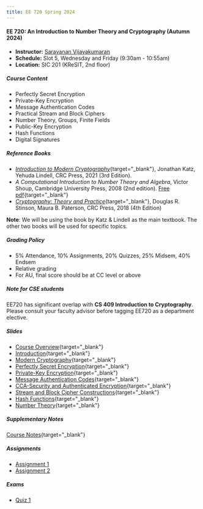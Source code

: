 ```yaml
---
title: EE 720 Spring 2024
---
```


#### EE 720: An Introduction to Number Theory and Cryptography (Autumn 2024)

-   **Instructor:** [Saravanan Vijayakumaran](http://www.ee.iitb.ac.in/~sarva)
-   **Schedule:** Slot 5, Wednesday and Friday (9:30am - 10:55am)
  - **Location:** SIC 201 (KReSIT, 2nd floor)

##### Course Content

-   Perfectly Secret Encryption
-   Private-Key Encryption
-   Message Authentication Codes
-   Practical Stream and Block Ciphers
-   Number Theory, Groups, Finite Fields
-   Public-Key Encryption
-   Hash Functions
-   Digital Signatures

##### Reference Books

-   [*Introduction to Modern Cryptography*](https://www.cs.umd.edu/~jkatz/imc.html){target="_blank"}, Jonathan Katz, Yehuda Lindell, CRC Press, 2021 (3rd Edition).
-   *A Computational Introduction to Number Theory and Algebra*, Victor Shoup, Cambridge University Press, 2008 (2nd edition). [Free pdf](https://www.shoup.net/ntb/){target="_blank"}
-   [*Cryptography: Theory and Practice*](https://cs.uwaterloo.ca/~dstinson/CTAP4.html){target="_blank"}, Douglas R. Stinson, Maura B. Paterson, CRC Press, 2018 (4th Edition)

**Note**: We will be using the book by Katz & Lindell as the main textbook. The other two books will be used for specific topics.

##### Grading Policy

-   5% Attendance, 10% Assignments, 20% Quizzes, 25% Midsem, 40% Endsem
-   Relative grading
-   For AU, final score should be at CC level or above

##### Note for CSE students

EE720 has significant overlap with **CS 409 Introduction to Cryptography**. Please consult your faculty advisor before tagging EE720 as a department elective.

##### Slides
- [Course Overview](./2024/slides/course-overview.html){target="_blank"}
- [Introduction](./2024/slides/introduction.html){target="_blank"}
- [Modern Cryptography](./2024/slides/modern-cryptography.html){target="_blank"}
- [Perfectly Secret Encryption](./2024/slides/perfectly-secret-encryption.html){target="_blank"}
- [Private-Key Encryption](./2024/slides/private-key-encryption.html){target="_blank"}
- [Message Authentication Codes](./2024/slides/message-authentication-codes.html){target="_blank"}
- [CCA-Security and Authenticated Encryption](./2024/slides/cca-security.html){target="_blank"}
- [Stream and Block Cipher Constructions](./2024/slides/cipher-constructions.html){target="_blank"}
- [Hash Functions](./2024/slides/hash-functions.html){target="_blank"}
- [Number Theory](./2024/slides/number-theory.html){target="_blank"}

##### Supplementary Notes

[Course Notes](./2023/notes/ee720-notes.pdf){target="_blank"}

##### Assignments
  - [Assignment 1](/courses/EE720/2024/assignments/assignment1.pdf)
  - [Assignment 2](/courses/EE720/2024/assignments/assignment2.pdf)

##### Exams
  - [Quiz 1](/courses/EE720/2024/exams/quiz1.pdf)